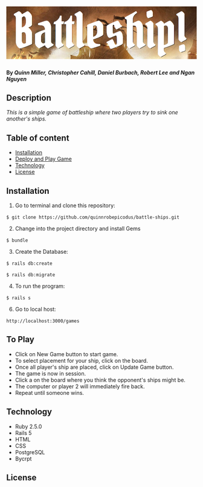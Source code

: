 # ![title](app/assets/images/titlemd.png)

#### By _Quinn Miller, Christopher Cahill, Daniel Burbach, Robert Lee and Ngan Nguyen_

## Description

_This is a simple game of battleship where two players try to sink one another's ships._

## Table of content

- [Installation](#installation)
- [Deploy and Play Game](#toplay)
- [Technology](#technology)
- [License](#license)

## Installation

1. Go to terminal and clone this repository:
```
$ git clone https://github.com/quinnrobepicodus/battle-ships.git
```
2. Change into the project directory and install Gems
```
$ bundle
```
3. Create the Database:
```
$ rails db:create
```
```
$ rails db:migrate
```
4. To run the program:
```
$ rails s
```
6. Go to local host:
```
http://localhost:3000/games
```
## To Play
* Click on New Game button to start game.
* To select placement for your ship, click on the board.
* Once all player's ship are placed, click on Update Game button.
* The game is now in session.
* Click a on the board where you think the opponent's ships might be.
* The computer or player 2 will immediately fire back.
* Repeat until someone wins.

## Technology
* Ruby 2.5.0
* Rails 5
* HTML
* CSS
* PostgreSQL
* Bycrpt

## License
